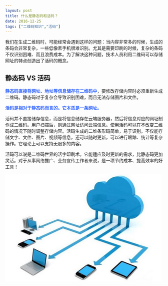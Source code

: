 ```yaml
---
layout: post
title: 什么是静态码和活码？
date: 2016-12-25
tags: ["二维码知识","活码"]
---
```


我们在生成二维码时，可能经常会遇到这样的问题：当内容非常多的时候，生成的条码会非常复杂，一些低像素手机很难识别。尤其是需要印刷的时候，复杂的条码不仅识别困难、而且浪费成本。为了解决这种问题，技术人员利用二维码可以存储网址的特点创造出了活码的概念。

## 静态码 VS 活码

**<span style="color: #3366ff;">静态码直接将网址、地址等信息储存在二维码中</span>**，要修改存储内容时必须重新生成二维码。静态码过于复杂会导致识别困难，而且无法存储图片和文件。

**<span style="color: #3366ff;">活码是相对于静态码而言的。它本质是一条网址。</span>**

活码并不直接储存信息，而是将信息储存在云端服务器，然后将信息对应的网址制作成二维码。用户扫描后，则通过网址访问云端信息。使用活码可以在不改变二维码的情况下随时调整存储内容。活码生成的二维条形码简单，易于识别。不仅能存储文字、文件、图片、视频等信息，还可以随时更新，可以进行跟踪、统计等复杂操作。它理论上可以支持无限多的内容。

活码可以说是二维码世界的活字印刷术。它能适应及时更新的需求，比静态码更加灵活。对于从事网络推广、业务宣传工作者来说，是一项节约成本、提高效率的好工具！

![](imgs/p292_1.jpg)